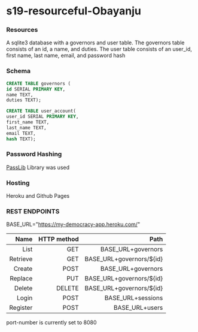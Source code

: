 # s19-resourceful-Obayanju
### Resources
A sqlite3 database with a governors and user table.
The governors table consists of an id, a name, and duties.
The user table consists of an user_id, first name, last name, email, and password hash

### Schema
```sql
CREATE TABLE governors (
id SERIAL PRIMARY KEY,
name TEXT,
duties TEXT);

CREATE TABLE user_account(
user_id SERIAL PRIMARY KEY,
first_name TEXT,
last_name TEXT,
email TEXT,
hash TEXT);
```

### Password Hashing
[PassLib](https://passlib.readthedocs.io/en/stable/#) Library was used

### Hosting
Heroku and Github Pages

### REST ENDPOINTS
BASE_URL="https://my-democracy-app.heroku.com/"

|     Name | HTTP method |                     Path |
| -------: | ----------: | -----------------------: |
|     List |         GET |       BASE_URL+governors |
| Retrieve |         GET | BASE_URL+governors/${id} |
|   Create |        POST |       BASE_URL+governors |
|  Replace |         PUT | BASE_URL+governors/${id} |
|   Delete |      DELETE | BASE_URL+governors/${id} |
|    Login |        POST |        BASE_URL+sessions |
| Register |        POST |           BASE_URL+users |

port-number is currently set to 8080